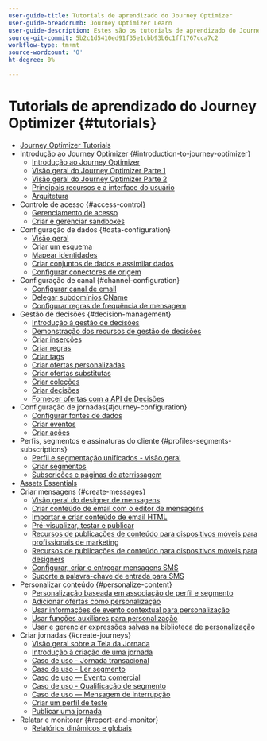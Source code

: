 ```yaml
---
user-guide-title: Tutorials de aprendizado do Journey Optimizer
user-guide-breadcrumb: Journey Optimizer Learn
user-guide-description: Estes são os tutorials de aprendizado do Journey Optimizer.
source-git-commit: 5b2c1d5410ed91f35e1cbb93b6c1ff1767cca7c2
workflow-type: tm+mt
source-wordcount: '0'
ht-degree: 0%

---
```



# Tutorials de aprendizado do Journey Optimizer {#tutorials}

+ [Journey Optimizer Tutorials](/help/overview.md)
+ Introdução ao Journey Optimizer {#introduction-to-journey-optimizer}
   + [Introdução ao Journey Optimizer](/help/introduction/introduction.md)
   + [Visão geral do Journey Optimizer Parte 1](/help/introduction/journey-optimizer-overview-part-1.md)
   + [Visão geral do Journey Optimizer Parte 2](/help/introduction/journey-optimizer-overview-part-2.md)
   + [Principais recursos e a interface do usuário](/help/introduction/key-capabilities-and-user-interface.md)
   + [Arquitetura](/help/introduction/architecture.md)
+ Controle de acesso {#access-control}
   + [Gerenciamento de acesso](/help/set-up-access/access-management.md)
   + [Criar e gerenciar sandboxes](/help/set-up-access/create-and-manage-sandboxes.md)
+ Configuração de dados {#data-configuration}
   + [Visão geral](/help/set-up-data/set-up-data-overview.md)
   + [Criar um esquema](/help/set-up-data/create-schema.md)
   + [Mapear identidades](/help/set-up-data/map-identities.md)
   + [Criar conjuntos de dados e assimilar dados](/help/set-up-data/create-datasets-and-ingest-data.md)
   + [Configurar conectores de origem](/help/set-up-data/configure-source-connectors.md)
+ Configuração de canal {#channel-configuration}
   + [Configurar canal de email](/help/set-up-email-channel/set-up-email-channel.md)
   + [Delegar subdomínios CName](/help/set-up-email-channel/delegate-cname-subdomains.md)
   + [Configurar regras de frequência de mensagem](/help/administration/configure-frequency-rules.md)
+ Gestão de decisões {#decision-management}
   + [Introdução à gestão de decisões](/help/decision-management/introduction-to-decision-management.md)
   + [Demonstração dos recursos de gestão de decisões](/help/decision-management/demo-of-decision-management-capabilities.md)
   + [Criar inserções](/help/decision-management/create-placements.md)
   + [Criar regras](/help/decision-management/create-rules.md)
   + [Criar tags](/help/decision-management/create-tags.md)
   + [Criar ofertas personalizadas](/help/decision-management/create-personalized-offers.md)
   + [Criar ofertas substitutas](/help/decision-management/create-fallback-offers.md)
   + [Criar coleções](/help/decision-management/create-collections.md)
   + [Criar decisões](/help/decision-management/create-decisions.md)
   + [Fornecer ofertas com a API de Decisões](/help/decision-management/deliver-offers-with-the-decisions-api.md)
+ Configuração de jornadas{#journey-configuration}
   + [Configurar fontes de dados](/help/set-up-journeys/configure-data-sources.md)
   + [Criar eventos](/help/set-up-journeys/create-events.md)
   + [Criar ações](/help/set-up-journeys/create-actions.md)
+ Perfis, segmentos e assinaturas do cliente {#profiles-segments-subscriptions}
   + [Perfil e segmentação unificados - visão geral](/help/set-up-resources/unified-profile-and-segmentation-overview.md)
   + [Criar segmentos](/help/set-up-resources/create-segments.md)
   + [Subscrições e páginas de aterrissagem](/help/subscriptions-and-landing-pages.md)
+ [Assets Essentials](/help/assets-essentials-overview.md)
+ Criar mensagens {#create-messages}
   + [Visão geral do designer de mensagens](/help/create-messages/message-designer-overview.md)
   + [Criar conteúdo de email com o editor de mensagens](/help/create-messages/create-email-content-with-the-message-editor.md)
   + [Importar e criar conteúdo de email HTML](/help/create-messages/import-and-author-html-email-content.md)
   + [Pré-visualizar, testar e publicar](/help/create-messages/preview-proof-and-publish.md)
   + [Recursos de publicações de conteúdo para dispositivos móveis para profissionais de marketing](/help/create-messages/mobile-capabilities.md)
   + [Recursos de publicações de conteúdo para dispositivos móveis para designers](/help/create-messages/mobile-capabilities-for-developers.md)
   + [Configurar, criar e entregar mensagens SMS](/help/create-messages/configure-author-and-deliver-sms-messages.md)
   + [Suporte a palavra-chave de entrada para SMS](/help/create-messages/inbound-keyword-support-for-sms.md)
+ Personalizar conteúdo {#personalize-content}
   + [Personalização baseada em associação de perfil e segmento](/help/personalize-content/profile-and-segment-membership-based-personalization.md)
   + [Adicionar ofertas como personalização](/help/personalize-content/add-offer-decisioning-to-messages.md)
   + [Usar informações de evento contextual para personalização](/help/personalize-content/use-contextual-event-information-for-personalization.md)
   + [Usar funções auxiliares para personalização](/help/personalize-content/use-helper-functions-for-personalization.md)
   + [Usar e gerenciar expressões salvas na biblioteca de personalização](/help/personalize-content/use-and-manage-saved-expressions-in-personalization-library.md)
+ Criar jornadas {#create-journeys}
   + [Visão geral sobre a Tela da Jornada](/help/create-journeys/overview-over-the-journey-canvas.md)
   + [Introdução à criação de uma jornada](/help/create-journeys/introduction-to-building-a-journey.md)
   + [Caso de uso - Jornada transacional](/help/create-journeys/use-case-transactional-journey.md)
   + [Caso de uso - Ler segmento](/help/create-journeys/use-case-read-segment.md)
   + [Caso de uso — Evento comercial](/help/create-journeys/use-case-business-event.md)
   + [Caso de uso - Qualificação de segmento](/help/create-journeys/use-case-read-segment-qualification.md)
   + [Caso de uso — Mensagem de interrupção](/help/create-journeys/use-case-burst-message.md)
   + [Criar um perfil de teste](/help/create-journeys/test-a-journey.md)
   + [Publicar uma jornada](/help/create-journeys/publish-a-journey.md)
+ Relatar e monitorar {#report-and-monitor}
   + [Relatórios dinâmicos e globais](/help/report-and-monitor/live-and-global-reports.md)
